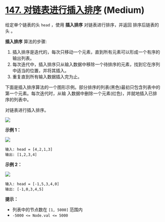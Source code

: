 # [147. 对链表进行插入排序][link] (Medium)

[link]: https://leetcode.cn/problems/insertion-sort-list/

给定单个链表的头 `head` ，使用 **插入排序** 对链表进行排序，并返回 排序后链表的头 。

**插入排序** 算法的步骤:

1. 插入排序是迭代的，每次只移动一个元素，直到所有元素可以形成一个有序的输出列表。
2. 每次迭代中，插入排序只从输入数据中移除一个待排序的元素，找到它在序列中适当的位置，并将其插入。
3. 重复直到所有输入数据插入完为止。

下面是插入排序算法的一个图形示例。部分排序的列表(黑色)最初只包含列表中的第一个元素。每次迭代时，从输
入数据中删除一个元素(红色)，并就地插入已排序的列表中。

对链表进行插入排序。

![](https://pic.leetcode.cn/1724130387-qxfMwx-Insertion-sort-example-300px.gif)

**示例 1：**

![](https://pic.leetcode.cn/1724130414-QbPAjl-image.png)

```
输入: head = [4,2,1,3]
输出: [1,2,3,4]
```

**示例 2：**

![](https://pic.leetcode.cn/1724130432-zoOvdI-image.png)

```
输入: head = [-1,5,3,4,0]
输出: [-1,0,3,4,5]
```

**提示：**

- 列表中的节点数在 `[1, 5000]` 范围内
- `-5000 <= Node.val <= 5000`
